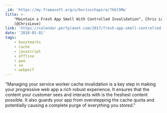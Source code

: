 ```yaml
---
_id: 'https://my.framasoft.org/u/borisschapira/?hbl5Mw'
title: >-
    "Maintain a Fresh App Smell With Controlled Invalidation", Chris Love
    (@ChrisLove)
link: 'https://calendar.perfplanet.com/2017/fresh-app-smell-controlled-invalidation/'
date: '2018-01-01'
tags:
    - boostmarks
    - cache
    - javascript
    - offline
    - pwa
    - sw
    - webperf
---
```


<div class="markdown"><p>&quot;Managing your service worker cache invalidation is a key step in making your progressive web app a rich robust experience. It ensures that the content your customer sees and interacts with is the freshest content possible. It also guards your app from overstepping the cache quota and potentially causing a complete purge of everything you stored.&quot;
</p></div>
